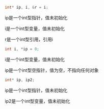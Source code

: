 ```c++
int* ip, i, &r = i;
```

ip是一个int型指针，值未初始化

i是一个int型变量，值未初始化

r是一个int型引用，引用i

```c++
int i, *ip = 0;
```

i是一个int型变量，值未初始化

ip是一个int型空指针，值为空，不指向任何对象

```c++
int* ip, ip2;
```

ip是一个int型指针，值未初始化

ip2是一个int型变量，值未初始化